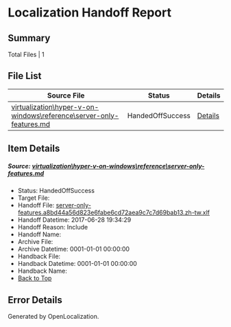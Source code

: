 # <a name='report-top'></a> Localization Handoff Report

## Summary
 Total Files | 1

## File List
 Source File | Status | Details 
 ----------- | ------ | ------- 
 [virtualization\hyper-v-on-windows\reference\server-only-features.md](https://github.com/Microsoft/Virtualization-Documentation-Private/blob/8e0d16839048cfc31253f0eb028ce17d30dbe88b/virtualization/hyper-v-on-windows/reference/server-only-features.md) | HandedOffSuccess | [Details](#dba7da05a372018e2b5c2bac8f887b53dfb6cf91210)

## Item Details
##### <a name='dba7da05a372018e2b5c2bac8f887b53dfb6cf91210'></a> Source: [virtualization\hyper-v-on-windows\reference\server-only-features.md](https://github.com/Microsoft/Virtualization-Documentation-Private/blob/8e0d16839048cfc31253f0eb028ce17d30dbe88b/virtualization/hyper-v-on-windows/reference/server-only-features.md)
* Status: HandedOffSuccess
* Target File: 
* Handoff File: [server-only-features.a8bd44a56d823e6fabe6cd72aea9c7c7d69bab13.zh-tw.xlf](https://github.com/Microsoft/Virtualization-Documentation-Private.handoff/blob/23da150ae5fb0edf26f128d752484f2125c93a7f/ol-handoff/Microsoft/Virtualization-Documentation-Private.zh-tw/live/server-only-features.a8bd44a56d823e6fabe6cd72aea9c7c7d69bab13.zh-tw.xlf)
* Handoff Datetime: 2017-06-28 19:34:29
* Handoff Reason: Include
* Handoff Name: 
* Archive File: 
* Archive Datetime: 0001-01-01 00:00:00
* Handback File: 
* Handback Datetime: 0001-01-01 00:00:00
* Handback Name: 
* [Back to Top](#report-top)


## Error Details

Generated by OpenLocalization.
